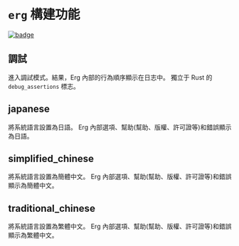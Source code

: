 # `erg` 構建功能

[![badge](https://img.shields.io/endpoint.svg?url=https%3A%2F%2Fgezf7g7pd5.execute-api.ap-northeast-1.amazonaws.com%2Fdefault%2Fsource_up_to_date%3Fowner%3Derg-lang%26repos%3Derg%26ref%3Dmain%26path%3Ddoc/EN/dev_guide/build_features.md%26commit_hash%3D06f8edc9e2c0cee34f6396fd7c64ec834ffb5352)](https://gezf7g7pd5.execute-api.ap-northeast-1.amazonaws.com/default/source_up_to_date?owner=erg-lang&repos=erg&ref=main&path=doc/EN/dev_guide/build_features.md&commit_hash=06f8edc9e2c0cee34f6396fd7c64ec834ffb5352)

## 調試

進入調試模式。結果，Erg 內部的行為順序顯示在日志中。
獨立于 Rust 的 `debug_assertions` 標志。

## japanese

將系統語言設置為日語。
Erg 內部選項、幫助(幫助、版權、許可證等)和錯誤顯示為日語。

## simplified_chinese

將系統語言設置為簡體中文。
Erg 內部選項、幫助(幫助、版權、許可證等)和錯誤顯示為簡體中文。

## traditional_chinese

將系統語言設置為繁體中文。
Erg 內部選項、幫助(幫助、版權、許可證等)和錯誤顯示為繁體中文。